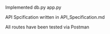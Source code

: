 Implemented db.py app.py

API Spcification written in API_Specification.md

All routes have been tested via Postman
